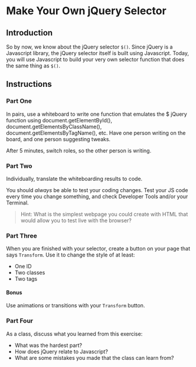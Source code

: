 # Make Your Own jQuery Selector

## Introduction

So by now, we know about the jQuery selector `$()`. Since jQuery is a Javascript library, the jQuery selector itself is built using Javascript.  Today, you will use Javascript to build your very own selector function that does the same thing as `$()`.

## Instructions

<!-- 11:35 15 minutes -->

### Part One

In pairs, use a whiteboard to write one function that emulates the $ jQuery function using document.getElementById(), document.getElementsByClassName(), document.getElementsByTagName(), etc.  Have one person writing on the board, and one person suggesting tweaks.

After 5 minutes, switch roles, so the other person is writing.

<!--Ask devs how they will break up this problem -->

<!--11:40 25 minutes -->

### Part Two

Individually, translate the whiteboarding results to code.

You should *always* be able to test your coding changes. Test your JS code every time you change something, and check Developer Tools and/or your Terminal.

> Hint: What is the simplest webpage you could create with HTML that would allow you to test live with the browser?

<!-- 12:05 10 minutes -->

### Part Three

When you are finished with your selector, create a button on your page that says `Transform`.  Use it to change the style of at least: 

- One ID
- Two classes
- Two tags

#### Bonus

Use animations or transitions with your `Transform` button.

<!-- 12:25 5 minutes -->

### Part Four

As a class, discuss what you learned from this exercise:

- What was the hardest part?
- How does jQuery relate to Javascript?
- What are some mistakes you made that the class can learn from?
